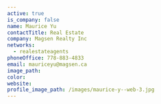 ```yaml
---
active: true
is_company: false
name: Maurice Yu
contactTitle: Real Estate
company: Magsen Realty Inc
networks:
  - realestateagents
phoneOffice: 778-883-4833
email: mauriceyu@magsen.ca
image_path:
color:
website:
profile_image_path: /images/maurice-y--web-3.jpg
---
```




